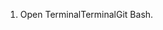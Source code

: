1. Open <span class="platform-mac">Terminal</span><span class="platform-linux">Terminal</span><span class="platform-windows">Git Bash</span>.
